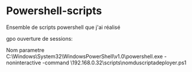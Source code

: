 # Powershell-scripts
Ensemble de scripts powershell que j'ai réalisé

gpo ouverture de sessions: 

Nom       parametre
C:\Windows\System32\WindowsPowerShell\v1.0\powershell.exe   -noninteractive -command \\192.168.0.32\scripts\nomduscriptadeployer.ps1
